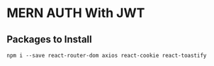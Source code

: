 # MERN AUTH With JWT

## Packages to Install

```
npm i --save react-router-dom axios react-cookie react-toastify 
```